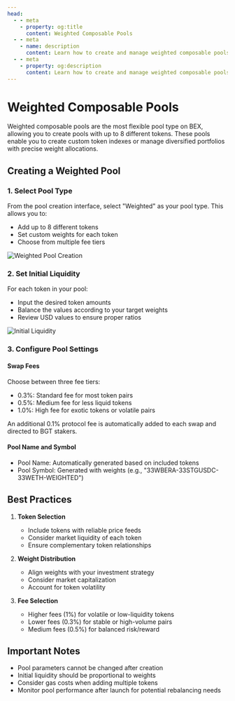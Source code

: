 ```yaml
---
head:
  - - meta
    - property: og:title
      content: Weighted Composable Pools
  - - meta
    - name: description
      content: Learn how to create and manage weighted composable pools on BEX
  - - meta
    - property: og:description
      content: Learn how to create and manage weighted composable pools on BEX
---
```


<script setup>
  import config from '@berachain/config/constants.json';
</script>

# Weighted Composable Pools

Weighted composable pools are the most flexible pool type on BEX, allowing you to create pools with up to 8 different tokens. These pools enable you to create custom token indexes or manage diversified portfolios with precise weight allocations.

## Creating a Weighted Pool

### 1. Select Pool Type

From the pool creation interface, select "Weighted" as your pool type. This allows you to:

- Add up to 8 different tokens
- Set custom weights for each token
- Choose from multiple fee tiers

![Weighted Pool Creation](/assets/weighted_pool.png)

### 2. Set Initial Liquidity

For each token in your pool:

- Input the desired token amounts
- Balance the values according to your target weights
- Review USD values to ensure proper ratios

![Initial Liquidity](/assets/weighted_intial_liquidity.png)

### 3. Configure Pool Settings

#### Swap Fees

Choose between three fee tiers:

- 0.3%: Standard fee for most token pairs
- 0.5%: Medium fee for less liquid tokens
- 1.0%: High fee for exotic tokens or volatile pairs

An additional 0.1% protocol fee is automatically added to each swap and directed to BGT stakers.

#### Pool Name and Symbol

- Pool Name: Automatically generated based on included tokens
- Pool Symbol: Generated with weights (e.g., "33WBERA-33STGUSDC-33WETH-WEIGHTED")

## Best Practices

1. **Token Selection**

   - Include tokens with reliable price feeds
   - Consider market liquidity of each token
   - Ensure complementary token relationships

2. **Weight Distribution**

   - Align weights with your investment strategy
   - Consider market capitalization
   - Account for token volatility

3. **Fee Selection**
   - Higher fees (1%) for volatile or low-liquidity tokens
   - Lower fees (0.3%) for stable or high-volume pairs
   - Medium fees (0.5%) for balanced risk/reward

## Important Notes

- Pool parameters cannot be changed after creation
- Initial liquidity should be proportional to weights
- Consider gas costs when adding multiple tokens
- Monitor pool performance after launch for potential rebalancing needs
